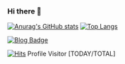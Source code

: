 ### Hi there 👋

[![Anurag's GitHub stats](https://github-readme-stats.vercel.app/api?username=humanoiid&count_private=true&show_icons=true&theme=dark)](https://github.com/anuraghazra/github-readme-stats)
[![Top Langs](https://github-readme-stats.vercel.app/api/top-langs/?username=humanoiid&layout=compact&theme=dark&hide=jupyter%20notebook,html)](https://github.com/anuraghazra/github-readme-stats)

[![Blog Badge](https://img.shields.io/badge/-Github%20blog-black?style=for-the-badge&logo=github&link=https://humanoiid.github.io/)](https://humanoiid.github.io/)

[![Hits](https://hits.seeyoufarm.com/api/count/incr/badge.svg?url=https%3A%2F%2Fgithub.com%2FHumanoiid&count_bg=%2379C83D&title_bg=%23555555&icon=&icon_color=%23E7E7E7&title=hits&edge_flat=false)](https://hits.seeyoufarm.com) Profile Visitor [TODAY/TOTAL] 

<!--
**Humanoiid/Humanoiid** is a ✨ _special_ ✨ repository because its `README.md` (this file) appears on your GitHub profile.

Here are some ideas to get you started:

- 🔭 I’m currently working on ...
- 🌱 I’m currently learning ...
- 👯 I’m looking to collaborate on ...
- 🤔 I’m looking for help with ...
- 💬 Ask me about ...
- 📫 How to reach me: ...
- 😄 Pronouns: ...
- ⚡ Fun fact: ...


<div align=center>
</div>
-->
